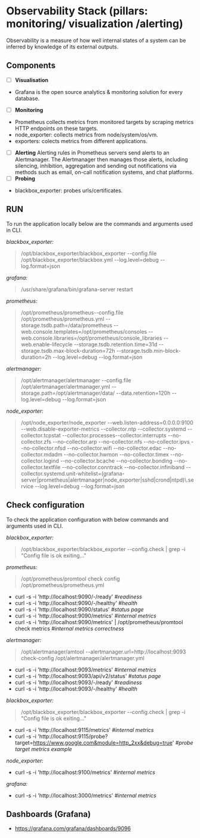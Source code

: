 # Observability Stack (pillars: monitoring/ visualization /alerting) <a name="top"></a>
Observability is a measure of how well internal states of a system can be inferred by knowledge of its external outputs.


## Components
- [ ] **Visualisation**
- Grafana is the open source analytics & monitoring solution for every database.
- [ ] **Monitoring**
- Prometheus collects metrics from monitored targets by scraping metrics HTTP endpoints on these targets.
- node_exporter: collects metrics from node/system/os/vm.
- exporters: colects metrics from different applications.
- [ ] **Alerting**
Alerting rules in Prometheus servers send alerts to an Alertmanager. The Alertmanager then manages those alerts, including silencing, inhibition, aggregation and sending out notifications via methods such as email, on-call notification systems, and chat platforms.
- [ ] **Probing**
- blackbox_exporter: probes urls/certificates.

## RUN
To run the application locally below are the commands and arguments used in CLI.

*blackbox_exporter:*
> /opt/blackbox_exporter/blackbox_exporter --config.file /opt/blackbox_exporter/blackbox.yml --log.level=debug --log.format=json

*grafana:*
> /usr/share/grafana/bin/grafana-server restart
		
*prometheus:*
> /opt/prometheus/prometheus--config.file /opt/prometheus/prometheus.yml --storage.tsdb.path=/data/prometheus --web.console.templates=/opt/prometheus/consoles --web.console.libraries=/opt/prometheus/console_libraries --web.enable-lifecycle --storage.tsdb.retention.time=31d --storage.tsdb.max-block-duration=72h --storage.tsdb.min-block-duration=2h --log.level=debug --log.format=json

*alertmanager:*
> /opt/alertmanager/alertmanager --config.file /opt/alertmanager/alertmanager.yml --storage.path=/opt/alertmanager/data/ --data.retention=120h --log.level=debug --log.format=json

*node_exporter:*
> /opt/node_exporter/node_exporter --web.listen-address=0.0.0.0:9100 --web.disable-exporter-metrics --collector.ntp --collector.systemd --collector.tcpstat --collector.processes--collector.interrupts --no-collector.zfs --no-collector.arp --no-collector.nfs --no-collector.ipvs --no-collector.nfsd --no-collector.wifi --no-collector.edac --no-collector.mdadm --no-collector.hwmon --no-collector.timex --no-collector.logind --no-collector.bcache --no-collector.bonding --no-collector.textfile --no-collector.conntrack --no-collector.infiniband --collector.systemd.unit-whitelist=(grafana-server|prometheus|alertmanager|node_exporter|sshd|crond|ntpd)\\.service --log.level=debug --log.format=json


## Check configuration
To check the application configuration with below commands and arguments used in CLI.

*blackbox_exporter:*
> /opt/blackbox_exporter/blackbox_exporter --config.check | grep -i "Config file is ok exiting..."
	
*prometheus:*
> /opt/prometheus/promtool check config /opt/prometheus/prometheus.yml

- curl -s -i 'http://localhost:9090/-/ready'
*#readiness*
- curl -s -i 'http://localhost:9090/-/healthy'
*#health*
- curl -s -i 'http://localhost:9090/status'
*#status page*
- curl -s -i 'http://localhost:9090/metrics'
*#internal metrics*
- curl -s -i 'http://localhost:9090/metrics' | /opt/prometheus/promtool check metrics
*#internal metrics correctness*

*alertmanager:*
> /opt/alertmanager/amtool --alertmanager.url=http://localhost:9093 check-config /opt/alertmanager/alertmanager.yml

- curl -s -i 'http://localhost:9093/metrics'
*#internal metrics*
- curl -s -i 'http://localhost:9093/api/v2/status'
*#status page*
- curl -s -i 'http://localhost:9093/-/ready'
*#readiness*
- curl -s -i 'http://localhost:9093/-/healthy'
*#health*

*blackbox_exporter:*
> /opt/blackbox_exporter/blackbox_exporter --config.check | grep -i "Config file is ok exiting..."

- curl -s -i 'http://localhost:9115/metrics'
*#internal metrics*
- curl -s -i 'http://localhost:9115/probe?target=https://www.google.com&module=http_2xx&debug=true'
*#probe target metrics example*

*node_exporter:*

- curl -s -i 'http://localhost:9100/metrics'
*#internal metrics*

*grafana:*

- curl -s -i 'http://localhost:3000/metrics'
*#internal metrics*


## Dashboards (Grafana)
- https://grafana.com/grafana/dashboards/9096
